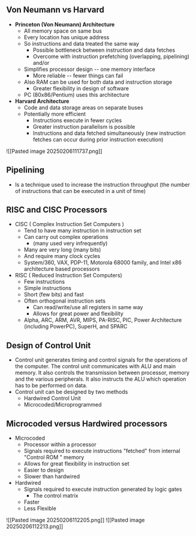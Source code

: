 ## Von Neumann vs Harvard
- **Princeton (Von Neumann) Architecture**
	- All memory space on same bus
	- Every location has unique address
	- So instructions and data treated the same way
		- Possible bottleneck between instruction and data fetches
		- Overcome with instruction prefetching (overlapping, pipelining) and/or
	- Simplifies processor design -- one memory interface
		- More reliable -- fewer things can fail
	- Also RAM can be used for both data and instruction storage
		- Greater flexibility in design of software
	- PC (80x86/Pentium) uses this architecture
- **Harvard Architecture**
	- Code and data storage areas on separate buses
	- Potentially more efficient
		- Instructions execute in fewer cycles
		- Greater instruction parallelism is possible
		- Instructions and data fetched simultaneously (new instruction fetches can occur during prior instruction execution)

![[Pasted image 20250206111737.png]]


## Pipelining 
- Is a technique used to increase the instruction throughput (the number of instructions that can be executed in a unit of time)

## RISC and CISC Processors 
- CISC ( Complex Instruction Set Computers )
	- Tend to have many instruction in instruction set
	- Can carry out complex operations
		- (many used very infrequently)
	- Many are very long (many bits)
	- And require many clock cycles
	- System/360, VAX, PDP-11, Motorola 68000 family, and Intel x86 architecture based processors
- RISC ( Reduced Instruction Set Computers)
	- Few instructions
	- Simple instructions
	- Short (few bits) and fast
	- Often orthogonal instruction sets
		- Can read/write/use all registers in same way
		- Allows for great power and flexibility
	- Alpha, ARC, ARM, AVR, MIPS, PA-RISC, PIC, Power Architecture (including PowerPC), SuperH, and SPARC

## Design of Control Unit
- Control unit generates timing and control signals for the operations of the computer. The control unit communicates with ALU and main memory. It also controls the transmission between processor, memory and the various peripherals. It also instructs the ALU which operation has to be performed on data.
- Control unit can be designed by two methods
	- Hardwired Control Unit
	- Microcoded/Microprogrammed

## Microcoded versus Hardwired processors
- Microcoded 
	- Processor within a processor
	- Signals required to execute instructions "fetched" from internal "Control ROM " memory
	- Allows for great flexibility in instruction set
	- Easier to design
	- Slower than hardwired
- Hardwired
	- Signals required to execute instruction generated by logic gates
		- The control matrix
	- Faster
	- Less Flexible

![[Pasted image 20250206112205.png]]
![[Pasted image 20250206112213.png]]